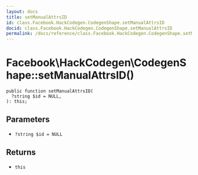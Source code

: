 ```yaml
---
layout: docs
title: setManualAttrsID
id: class.Facebook.HackCodegen.CodegenShape.setManualAttrsID
docid: class.Facebook.HackCodegen.CodegenShape.setManualAttrsID
permalink: /docs/reference/class.Facebook.HackCodegen.CodegenShape.setManualAttrsID.md
---
```

# Facebook\\HackCodegen\\CodegenShape::setManualAttrsID()




``` Hack
public function setManualAttrsID(
  ?string $id = NULL,
): this;
```




## Parameters




+ ` ?string $id = NULL `




## Returns




* ` this `